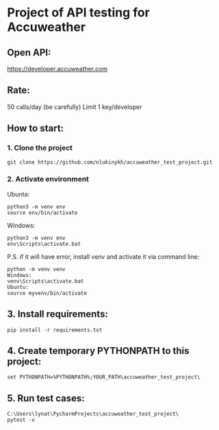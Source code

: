 # Project of API testing for Accuweather

## Open API:
https://developer.accuweather.com

## Rate: 
50 calls/day (be carefully)
Limit 1 key/developer

## How to start:
### 1. Clone the project
```
git clone https://github.com/nlukinykh/accuweather_test_project.git
```

### 2. Activate environment
Ubunta:
```
python3 -m venv env
source env/bin/activate
```
Windows:
```
python3 -m venv env
env\Scripts\activate.bat
```
P.S. if it will have error, install venv and activate it via command line:
```
python -m venv venv
Windows:
venv\Scripts\activate.bat
Ubuntu:
source myvenv/bin/activate
```
## 3. Install requirements:
```
pip install -r requirements.txt
```
## 4. Create temporary PYTHONPATH to this project:
```
set PYTHONPATH=%PYTHONPATH%;YOUR_PATH\accuweather_test_project\
```
## 5. Run test cases:
```
C:\Users\lynat\PycharmProjects\accuweather_test_project\
pytest -v
```
